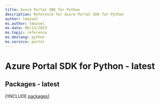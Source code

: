 ```yaml
---
title: Azure Portal SDK for Python
description: Reference for Azure Portal SDK for Python
author: lmazuel
ms.author: lmazuel
ms.data: 06/13/2023
ms.topic: reference
ms.devlang: python
ms.service: portal
---
```

# Azure Portal SDK for Python - latest
## Packages - latest
[!INCLUDE [packages](portal-index.md)]